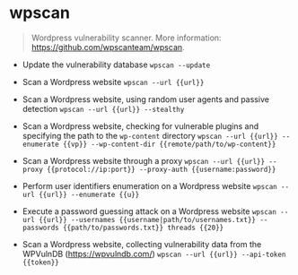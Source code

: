# wpscan
> Wordpress vulnerability scanner.
> More information: <https://github.com/wpscanteam/wpscan>.

- Update the vulnerability database
`wpscan --update`

- Scan a Wordpress website
`wpscan --url {{url}}`

- Scan a Wordpress website, using random user agents and passive detection
`wpscan --url {{url}} --stealthy`

- Scan a Wordpress website, checking for vulnerable plugins and specifying the path to the `wp-content` directory
`wpscan --url {{url}} --enumerate {{vp}} --wp-content-dir {{remote/path/to/wp-content}}`

- Scan a Wordpress website through a proxy
`wpscan --url {{url}} --proxy {{protocol://ip:port}} --proxy-auth {{username:password}}`

- Perform user identifiers enumeration on a Wordpress website
`wpscan --url {{url}} --enumerate {{u}}`

- Execute a password guessing attack on a Wordpress website
`wpscan --url {{url}} --usernames {{username|path/to/usernames.txt}} --passwords {{path/to/passwords.txt}} threads {{20}}`

- Scan a Wordpress website, collecting vulnerability data from the WPVulnDB (https://wpvulndb.com/)
`wpscan --url {{url}} --api-token {{token}}`
